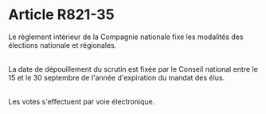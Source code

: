 # Article R821-35

<p>Le règlement intérieur de la Compagnie nationale fixe les modalités des élections nationale et régionales.<br/><br/>

La date de dépouillement du scrutin est fixée par le Conseil national entre le 15 et le 30 septembre de l'année d'expiration du mandat des élus.<br/><br/>

Les votes s'effectuent par voie électronique.</p>